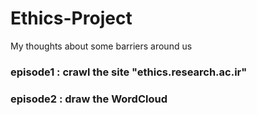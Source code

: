 # Ethics-Project
My thoughts about some barriers around us 


### episode1 : crawl the site "ethics.research.ac.ir"

### episode2 : draw the WordCloud

